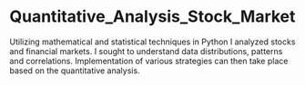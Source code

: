 # Quantitative_Analysis_Stock_Market
Utilizing mathematical and statistical techniques in Python I analyzed stocks and financial markets.
I sought to understand data distributions, patterns and correlations.
Implementation of various strategies can then take place based on the quantitative analysis.
